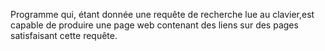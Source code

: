 Programme qui, étant donnée une requête de recherche lue au clavier,est capable de produire une page web contenant des liens sur des pages satisfaisant cette requête. 
